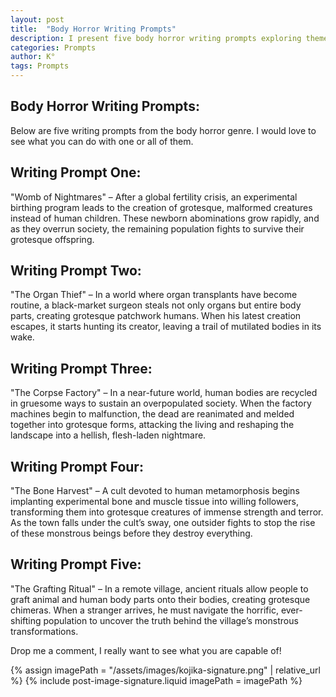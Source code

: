 ```yaml
---
layout: post
title:  "Body Horror Writing Prompts"
description: I present five body horror writing prompts exploring themes of grotesque transformation, from a fertility crisis spawning monstrous offspring to ritualistic body modification in a remote village. Each prompt delves into different aspects of body horror - experimental birthing, organ theft, corpse recycling, cultish bone grafting, and human-animal hybridization. These scenarios aim to inspire writers to explore the darker aspects of body transformation and societal collapse through horror fiction.
categories: Prompts
author: K°
tags: Prompts
---
```


## Body Horror Writing Prompts:
Below are five writing prompts from the body horror genre. I would love to see what you can do with one or all of them.

## Writing Prompt One:
"Womb of Nightmares" – After a global fertility crisis, an experimental birthing program leads to the creation of grotesque, malformed creatures instead of human children. These newborn abominations grow rapidly, and as they overrun society, the remaining population fights to survive their grotesque offspring.

## Writing Prompt Two:
"The Organ Thief" – In a world where organ transplants have become routine, a black-market surgeon steals not only organs but entire body parts, creating grotesque patchwork humans. When his latest creation escapes, it starts hunting its creator, leaving a trail of mutilated bodies in its wake.

## Writing Prompt Three:
"The Corpse Factory" – In a near-future world, human bodies are recycled in gruesome ways to sustain an overpopulated society. When the factory machines begin to malfunction, the dead are reanimated and melded together into grotesque forms, attacking the living and reshaping the landscape into a hellish, flesh-laden nightmare.

## Writing Prompt Four:
"The Bone Harvest" – A cult devoted to human metamorphosis begins implanting experimental bone and muscle tissue into willing followers, transforming them into grotesque creatures of immense strength and terror. As the town falls under the cult’s sway, one outsider fights to stop the rise of these monstrous beings before they destroy everything.

## Writing Prompt Five:
"The Grafting Ritual" – In a remote village, ancient rituals allow people to graft animal and human body parts onto their bodies, creating grotesque chimeras. When a stranger arrives, he must navigate the horrific, ever-shifting population to uncover the truth behind the village’s monstrous transformations.

Drop me a comment, I really want to see what you are capable of!

<!-- signature -->
{% assign imagePath = "/assets/images/kojika-signature.png" | relative_url %}
{% include post-image-signature.liquid imagePath = imagePath %}